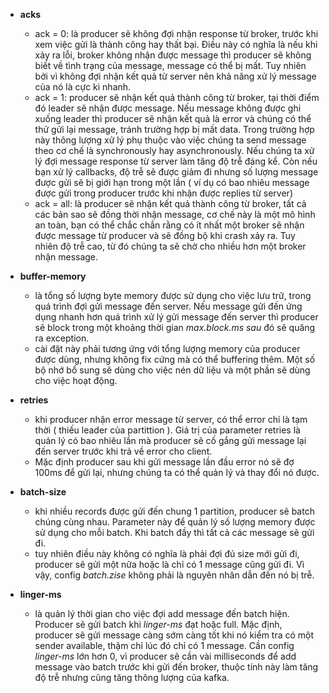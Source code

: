 * **acks**
    * ack = 0:  là producer sẽ không đợi nhận response từ broker, trước khi xem việc gửi là thành công hay thất bại. Điều này có nghĩa là nếu khi xảy ra lỗi, broker không nhận được message thì producer sẽ không biết về tình trạng của message, message có thể bị mất. Tuy nhiên bởi vì không đợi nhận kết quả từ server nên khả năng xử lý message của nó là cực kì nhanh.
    * ack = 1:  producer sẽ nhận kết quả thành công từ broker, tại thời điểm đó leader sẽ nhận được message. Nếu message không được ghi xuống leader thì producer sẽ nhận kết quả là error và chúng có thể thử gửi lại message, tránh trường hợp bị mất data. Trong trường hợp này thông lượng xử lý phụ thuộc vào việc chúng ta send message theo cơ chế là synchronously hay asynchronously. Nếu chúng ta xử lý đợi message response từ server làm tăng độ trễ đáng kể. Còn nếu bạn xử lý callbacks, độ trễ sẽ được giảm đi nhưng số lượng message được gửi sẽ bị giới hạn trong một lần ( ví dụ có bao nhiêu message được gửi trong producer trước khi nhận được replies từ server)
    * ack = all:  là producer sẽ nhận kết quả thành công từ broker, tất cả các bản sao sẽ đồng thời nhận message, cơ chế này là một mô hình an toàn, bạn có thể chắc chắn rằng có ít nhất một broker sẽ nhận được message từ producer và sẽ đồng bộ khi crash xảy ra. Tuy nhiên độ trễ cao, từ đó chúng ta sẽ chờ cho nhiều hơn một broker nhận message.
   
*  **buffer-memory**
    *  là tổng số lượng byte memory được sử dụng cho việc lưu trữ, trong quá trình đợi gửi message đến server. Nếu message gửi đến ứng dụng nhanh hơn quá trình xử lý gửi message đến server thì producer sẽ block trong một khoảng thời gian *max.block.ms sau* đó sẽ quăng ra exception.
    *  cài đặt này phải tương ứng với tổng lượng memory của producer được dùng, nhưng không fix cứng mà có thể buffering thêm. Một số bộ nhớ bổ sung sẽ dùng cho việc nén dữ liệu và một phần sẽ dùng cho việc hoạt động.

* **retries**
    * khi producer nhận error message từ server, có thể error chỉ là tạm thời ( thiếu leader của partittion ). Giá trị của parameter retries là quản lý có bao nhiêu lần mà producer sẽ cố gắng gửi message lại đến server trước khi trả về error cho client.
    * Mặc định producer sau khi gửi message lần đầu error nó sẽ đợ 100ms để gửi lại, nhưng chúng ta có thể quản lý và thay đổi nó được. 

* **batch-size**
    * khi nhiều records được gửi đến chung 1 partition, producer sẽ batch chúng cùng nhau. Parameter này để quản lý số lượng memory được sử dụng cho mỗi batch. Khi batch đầy thì tất cả các message sẽ gửi đi.
    * tuy nhiên điều này không có nghĩa là phải đợi đủ size mới gửi đi, producer sẽ gửi một nữa hoặc là chỉ có 1 message cũng gửi đi. Vì vậy, config *batch.zise* không phải là nguyên nhân dẫn đến nó bị trễ. 

* **linger-ms**
    *  là quản lý thời gian cho việc đợi add message đến batch hiện. Producer sẽ gửi batch khi *linger-ms* đạt hoặc full. Mặc định, producer sẽ gửi message càng sớm càng tốt khi nó kiểm tra có một sender available, thậm chỉ lúc đó chỉ có 1 message. Cần config *linger-ms* lớn hơn 0, vì producer sẽ cần vài milliseconds để add message vào batch trước khi gửi đến broker, thuộc tính này làm tăng độ trễ nhưng cũng tăng thông lượng của kafka.